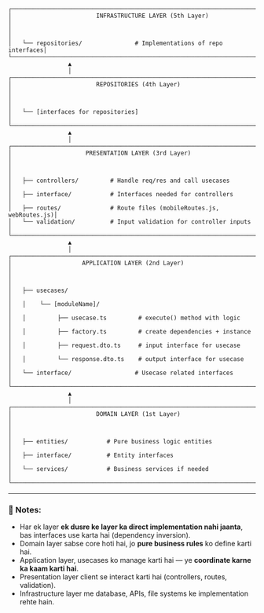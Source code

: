 ```
┌───────────────────────────────────────────────────────────────────────┐
│                        INFRASTRUCTURE LAYER (5th Layer)               │
│                                                                       │
│   └── repositories/               # Implementations of repo interfaces│
└───────────────────────────────────────────────────────────────────────┘
                 ▲
                 │
┌───────────────────────────────────────────────────────────────────────┐
│                        REPOSITORIES (4th Layer)                       │
│                                                                       │
│   └── [interfaces for repositories]                                   │
└───────────────────────────────────────────────────────────────────────┘
                 ▲
                 │
┌───────────────────────────────────────────────────────────────────────┐
│                     PRESENTATION LAYER (3rd Layer)                    │
│                                                                       │
│   ├── controllers/         # Handle req/res and call usecases         │
│   ├── interface/           # Interfaces needed for controllers        │
│   ├── routes/              # Route files (mobileRoutes.js, webRoutes.js)│
│   └── validation/          # Input validation for controller inputs   │
└───────────────────────────────────────────────────────────────────────┘
                 ▲
                 │
┌───────────────────────────────────────────────────────────────────────┐
│                    APPLICATION LAYER (2nd Layer)                      │
│                                                                       │
│   ├── usecases/                                                       │
│   │    └── [moduleName]/                                              │
│   │         ├── usecase.ts         # execute() method with logic      │
│   │         ├── factory.ts         # create dependencies + instance   │
│   │         ├── request.dto.ts     # input interface for usecase      │
│   │         └── response.dto.ts    # output interface for usecase     │
│   └── interface/                  # Usecase related interfaces         │
└───────────────────────────────────────────────────────────────────────┘
                 ▲
                 │
┌───────────────────────────────────────────────────────────────────────┐
│                        DOMAIN LAYER (1st Layer)                       │
│                                                                       │
│   ├── entities/           # Pure business logic entities               │
│   ├── interface/          # Entity interfaces                          │
│   └── services/           # Business services if needed                │
└───────────────────────────────────────────────────────────────────────┘
```

---

### 📌 Notes:

- Har ek layer **ek dusre ke layer ka direct implementation nahi jaanta**, bas interfaces use karta hai (dependency inversion).
- Domain layer sabse core hoti hai, jo **pure business rules** ko define karti hai.
- Application layer, usecases ko manage karti hai — ye **coordinate karne ka kaam karti hai**.
- Presentation layer client se interact karti hai (controllers, routes, validation).
- Infrastructure layer me database, APIs, file systems ke implementation rehte hain.
